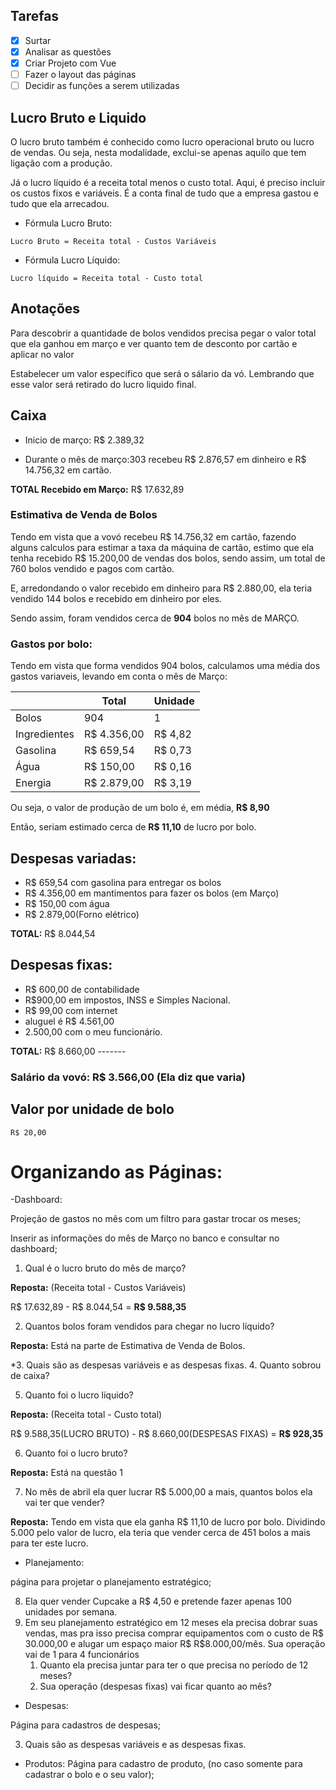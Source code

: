 
## Tarefas

- [x] Surtar
- [x] Analisar as questões
- [x] Criar Projeto com Vue
- [ ] Fazer o layout das páginas
- [ ] Decidir as funções a serem utilizadas

## Lucro Bruto e Liquido

O lucro bruto também é conhecido como lucro operacional bruto ou lucro de vendas. Ou seja, nesta modalidade, exclui-se apenas aquilo que tem ligação com a produção.

Já o lucro líquido é a receita total menos o custo total. Aqui, é preciso incluir os custos fixos e variáveis. É a conta final de tudo que a empresa gastou e tudo que ela arrecadou.

- Fórmula Lucro Bruto: 
```
Lucro Bruto = Receita total - Custos Variáveis
```
- Fórmula Lucro Líquido: 
```
Lucro líquido = Receita total - Custo total
```

## Anotações

Para descobrir a quantidade de bolos vendidos precisa pegar o valor total que ela ganhou em março e ver quanto tem de desconto por cartão e aplicar no valor

Estabelecer um valor especifico que será o sálario da vó. Lembrando que esse valor será retirado do lucro liquido final.

## Caixa
- Inicio de março:
R$ 2.389,32 

- Durante o mês de março:303
recebeu R$ 2.876,57 em dinheiro e R$ 14.756,32 em cartão. 

**TOTAL Recebido em Março:** R$ 17.632,89 

### Estimativa de Venda de Bolos

Tendo em vista que a vovó recebeu R$ 14.756,32 em cartão, fazendo alguns calculos para estimar a taxa da máquina de cartão, estimo que ela tenha recebido R$ 15.200,00 de vendas dos bolos, sendo assim, um total de 760 bolos vendido e pagos com cartão.

E, arredondando o valor recebido em dinheiro para R$ 2.880,00, ela teria vendido 144 bolos e recebido em dinheiro por eles.

Sendo assim, foram vendidos cerca de **904** bolos no mês de MARÇO.

### Gastos por bolo:

Tendo em vista que forma vendidos 904 bolos, calculamos uma média dos gastos variaveis, levando em conta o mês de Março:


|            |   Total   | Unidade |  
|------------|-----------|---------|
|Bolos       |    904    |    1    |   
|Ingredientes|R$ 4.356,00| R$ 4,82 |
|Gasolina    |R$ 659,54  | R$ 0,73 |  
|Água        |R$ 150,00  | R$ 0,16 |  
|Energia     |R$ 2.879,00| R$ 3,19 |  

Ou seja, o valor de produção de um bolo é, em média, **R$ 8,90**

Então, seriam estimado cerca de **R$ 11,10** de lucro por bolo.

## Despesas variadas: 
- R$ 659,54 com gasolina para entregar os bolos
- R$ 4.356,00 em mantimentos para fazer os bolos (em Março) 
- R$ 150,00 com água 
- R$ 2.879,00(Forno elétrico)

**TOTAL:** R$ 8.044,54

## Despesas fixas: 
- R$ 600,00 de contabilidade 
- R$900,00 em impostos, INSS e Simples Nacional.
- R$ 99,00 com internet
- aluguel é R$ 4.561,00
- 2.500,00 com o meu funcionário.

**TOTAL:** R$ 8.660,00 -------

### Salário da vovó: R$ 3.566,00 (Ela diz que varia)

## Valor por unidade de bolo
```
R$ 20,00
```

# Organizando as Páginas:

-Dashboard:

Projeção de gastos no mês com um filtro para gastar trocar os meses;

Inserir as informações do mês de Março no banco e consultar no dashboard;

1. Qual é o lucro bruto do mês de março? 

**Reposta:** (Receita total - Custos Variáveis)

R$ 17.632,89 - R$ 8.044,54 = **R$ 9.588,35**

2. Quantos bolos foram vendidos para chegar no lucro líquido?

**Reposta:** Está na parte de Estimativa de Venda de Bolos.

*3. Quais são as despesas variáveis e as despesas fixas.
4. Quanto sobrou de caixa?

5. Quanto foi o lucro líquido?

**Reposta:** (Receita total - Custo total)

R$ 9.588,35(LUCRO BRUTO) - R$ 8.660,00(DESPESAS FIXAS) = **R$ 928,35**

6. Quanto foi o lucro bruto?

**Reposta:** Está na questão 1

7. No mês de abril ela quer lucrar R$ 5.000,00 a mais, quantos bolos ela vai ter que vender?

**Reposta:** Tendo em vista que ela ganha R$ 11,10 de lucro por bolo.
Dividindo 5.000 pelo valor de lucro, ela teria que vender cerca de 451 bolos a mais para ter este lucro.

- Planejamento:

página para projetar o planejamento estratégico;

8. Ela quer vender Cupcake a R$ 4,50 e pretende fazer apenas 100 unidades por semana.
9. Em seu planejamento estratégico  em 12 meses ela precisa dobrar suas vendas, mas pra isso precisa comprar equipamentos com o custo de R$ 30.000,00 e alugar um espaço maior R$ R$8.000,00/mês. Sua operação vai de 1 para 4 funcionários
    1. Quanto ela precisa juntar para ter o que precisa no período de 12 meses?
    2. Sua operação (despesas fixas) vai ficar quanto ao mês?

- Despesas:

Página para cadastros de despesas; 

3. Quais são as despesas variáveis e as despesas fixas.

- Produtos:
Página para cadastro de produto, (no caso somente para cadastrar o bolo e o seu valor);
